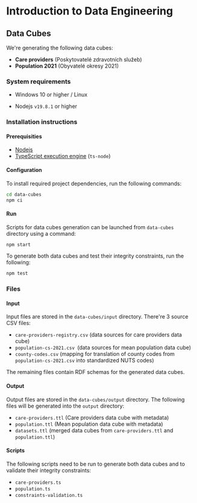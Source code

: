 # Introduction to Data Engineering

## Data Cubes

We're generating the following data cubes:

- **Care providers** (Poskytovatelé zdravotních služeb)
- **Population 2021** (Obyvatelé okresy 2021)

### System requirements

- Windows 10 or higher / Linux

- Nodejs `v19.8.1` or higher

### Installation instructions

#### Prerequisities

- [Nodejs](https://nodejs.org/en)
- [TypeScript execution engine](https://www.npmjs.com/package/ts-node) (`ts-node`)

#### Configuration

To install required project dependencies, run the following commands:

```bash
cd data-cubes
npm ci
```

#### Run

Scripts for data cubes generation can be launched from `data-cubes` directory using a command:

```bash
npm start
```

To generate both data cubes and test their integrity constraints, run the following:

```bash
npm test
```

### Files

#### Input

Input files are stored in the `data-cubes/input` directory. There're 3 source CSV files:

- `care-providers-registry.csv` (data sources for care providers data cube)
- `population-cs-2021.csv `(data sources for mean population data cube)
- `county-codes.csv` (mapping for translation of county codes from `population-cs-2021.csv` into standardized NUTS codes)

The remaining files contain RDF schemas for the generated data cubes.

#### Output

Output files are stored in the `data-cubes/output` directory. The following files will be generated into the `output` directory:

- `care-providers.ttl` (Care providers data cube with metadata)
- `population.ttl`  (Mean population data cube with metadata)
- `datasets.ttl` (merged data cubes from `care-providers.ttl` and `population.ttl`)

#### Scripts

The following scripts need to be run to generate both data cubes and to validate their integrity constraints:

- `care-providers.ts`
- `population.ts`
- `constraints-validation.ts`
